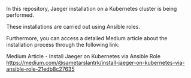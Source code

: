In this repository, Jaeger installation on a Kubernetes cluster is being performed.

These installations are carried out using Ansible roles.

Furthermore, you can access a detailed Medium article about the installation process through the following link:

Medium Article - Install Jaeger on Kubernetes via Ansible Role
https://medium.com/@sametarslantrk/install-jaeger-on-kubernetes-via-ansible-role-21edb8c27635 